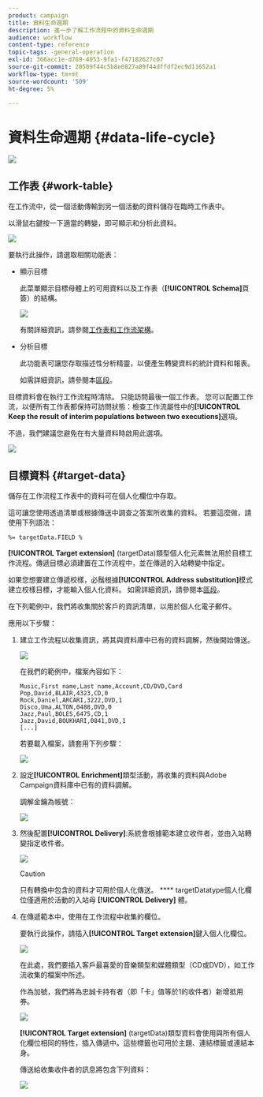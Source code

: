 ```yaml
---
product: campaign
title: 資料生命週期
description: 進一步了解工作流程中的資料生命週期
audience: workflow
content-type: reference
topic-tags: -general-operation
exl-id: 366acc1e-d769-4053-9fa1-f47182627c07
source-git-commit: 20509f44c5b8e0827a09f44dffdf2ec9d11652a1
workflow-type: tm+mt
source-wordcount: '509'
ht-degree: 5%

---
```


# 資料生命週期 {#data-life-cycle}

![](../../assets/common.svg)

## 工作表 {#work-table}

在工作流中，從一個活動傳輸到另一個活動的資料儲存在臨時工作表中。

以滑鼠右鍵按一下適當的轉變，即可顯示和分析此資料。

![](assets/wf-right-click-analyze.png)

要執行此操作，請選取相關功能表：

* 顯示目標

   此菜單顯示目標母體上的可用資料以及工作表（**[!UICONTROL Schema]**&#x200B;頁簽）的結構。

   ![](assets/wf-right-click-display.png)

   有關詳細資訊，請參閱[工作表和工作流架構](monitoring-workflow-execution.md#worktables-and-workflow-schema)。

* 分析目標

   此功能表可讓您存取描述性分析精靈，以便產生轉變資料的統計資料和報表。

   如需詳細資訊，請參閱本[區段](../../reporting/using/using-the-descriptive-analysis-wizard.md)。

目標資料會在執行工作流程時清除。 只能訪問最後一個工作表。 您可以配置工作流，以便所有工作表都保持可訪問狀態：檢查工作流屬性中的&#x200B;**[!UICONTROL Keep the result of interim populations between two executions]**&#x200B;選項。

不過，我們建議您避免在有大量資料時啟用此選項。

![](assets/wf-purge-data-option.png)

## 目標資料 {#target-data}

儲存在工作流程工作表中的資料可在個人化欄位中存取。

這可讓您使用透過清單或根據傳送中調查之答案所收集的資料。 若要這麼做，請使用下列語法：

```
%= targetData.FIELD %
```

**[!UICONTROL Target extension]** (targetData)類型個人化元素無法用於目標工作流程。傳遞目標必須建置在工作流程中，並在傳遞的入站轉變中指定。

如果您想要建立傳遞校樣，必鬚根據&#x200B;**[!UICONTROL Address substitution]**&#x200B;模式建立校樣目標，才能輸入個人化資料。 如需詳細資訊，請參閱本[區段](../../delivery/using/steps-defining-the-target-population.md#using-address-substitution-in-proof)。

在下列範例中，我們將收集關於客戶的資訊清單，以用於個人化電子郵件。

應用以下步驟：

1. 建立工作流程以收集資訊，將其與資料庫中已有的資料調解，然後開始傳送。

   ![](assets/wf-targetdata-sample-1.png)

   在我們的範例中，檔案內容如下：

   ```
   Music,First name,Last name,Account,CD/DVD,Card
   Pop,David,BLAIR,4323,CD,0
   Rock,Daniel,ARCARI,3222,DVD,1
   Disco,Uma,ALTON,0488,DVD,0
   Jazz,Paul,BOLES,6475,CD,1
   Jazz,David,BOUKHARI,0841,DVD,1
   [...]
   ```

   若要載入檔案，請套用下列步驟：

   ![](assets/wf-targetdata-sample-2.png)

1. 設定&#x200B;**[!UICONTROL Enrichment]**&#x200B;類型活動，將收集的資料與Adobe Campaign資料庫中已有的資料調解。

   調解金鑰為帳號：

   ![](assets/wf-targetdata-sample-3.png)

1. 然後配置&#x200B;**[!UICONTROL Delivery]**:系統會根據範本建立收件者，並由入站轉變指定收件者。

   ![](assets/wf-targetdata-sample-4.png)

   >[!CAUTION]
   >
   >只有轉換中包含的資料才可用於個人化傳送。 **** targetDatatype個人化欄位僅適用於活動的入站母 **[!UICONTROL Delivery]** 體。

1. 在傳遞範本中，使用在工作流程中收集的欄位。

   要執行此操作，請插入&#x200B;**[!UICONTROL Target extension]**&#x200B;鍵入個人化欄位。

   ![](assets/wf-targetdata-sample-5.png)

   在此處，我們要插入客戶最喜愛的音樂類型和媒體類型（CD或DVD），如工作流收集的檔案中所述。

   作為加號，我們將為忠誠卡持有者（即「卡」值等於1的收件者）新增抵用券。

   ![](assets/wf-targetdata-sample-6.png)

   **[!UICONTROL Target extension]** (targetData)類型資料會使用與所有個人化欄位相同的特性，插入傳遞中。這些標籤也可用於主題、連結標籤或連結本身。

   傳送給收集收件者的訊息將包含下列資料：

   ![](assets/wf-targetdata-sample-7.png)
